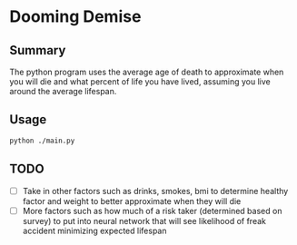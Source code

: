 # Dooming Demise

## Summary

The python program uses the average age of death to approximate when you will die and what percent of life you have lived, assuming you live around the average lifespan.

## Usage

```sh
python ./main.py
```

## TODO

- [ ] Take in other factors such as drinks, smokes, bmi to determine healthy factor and weight to better approximate when they will die
- [ ] More factors such as how much of a risk taker (determined based on survey) to put into neural network that will see likelihood of freak accident minimizing expected lifespan